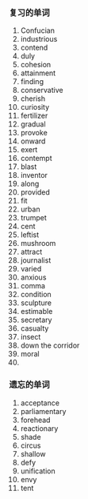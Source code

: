 ### 复习的单词

1. Confucian
2. industrious
3. contend
4. duly
5. cohesion
6. attainment
7. finding
8. conservative
9. cherish
10. curiosity
11. fertilizer
12. gradual
13. provoke
14. onward
15. exert
16. contempt
17. blast
18. inventor
19. along
20. provided
21. fit
22. urban
23. trumpet
24. cent
25. leftist
26. mushroom
27. attract
28. journalist
29. varied
30. anxious
31. comma
32. condition
33. sculpture
34. estimable
35. secretary
36. casualty
37. insect
38. down the corridor
39. moral
40. 



### 遗忘的单词

1. acceptance
2. parliamentary
3. forehead
4. reactionary
5. shade
6. circus
7. shallow
8. defy
9. unification
10. envy
11. tent